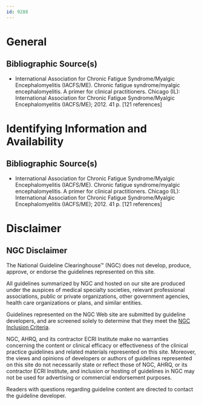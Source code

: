 ```yaml
---
id: 9288
---
```


# General

## Bibliographic Source(s)

- International Association for Chronic Fatigue Syndrome/Myalgic Encephalomyelitis (IACFS/ME). Chronic fatigue syndrome/myalgic encephalomyelitis. A primer for clinical practitioners. Chicago (IL): International Association for Chronic Fatigue Syndrome/Myalgic Encephalomyelitis (IACFS/ME); 2012. 41 p. [121 references]

# Identifying Information and Availability

## Bibliographic Source(s)

- International Association for Chronic Fatigue Syndrome/Myalgic Encephalomyelitis (IACFS/ME). Chronic fatigue syndrome/myalgic encephalomyelitis. A primer for clinical practitioners. Chicago (IL): International Association for Chronic Fatigue Syndrome/Myalgic Encephalomyelitis (IACFS/ME); 2012. 41 p. [121 references]

# Disclaimer

## NGC Disclaimer

The National Guideline Clearinghouse™ (NGC) does not develop, produce, approve, or endorse the guidelines represented on this site.

All guidelines summarized by NGC and hosted on our site are produced under the auspices of medical specialty societies, relevant professional associations, public or private organizations, other government agencies, health care organizations or plans, and similar entities.

Guidelines represented on the NGC Web site are submitted by guideline developers, and are screened solely to determine that they meet the [NGC Inclusion Criteria](/help-and-about/summaries/inclusion-criteria).

NGC, AHRQ, and its contractor ECRI Institute make no warranties concerning the content or clinical efficacy or effectiveness of the clinical practice guidelines and related materials represented on this site. Moreover, the views and opinions of developers or authors of guidelines represented on this site do not necessarily state or reflect those of NGC, AHRQ, or its contractor ECRI Institute, and inclusion or hosting of guidelines in NGC may not be used for advertising or commercial endorsement purposes.

Readers with questions regarding guideline content are directed to contact the guideline developer.

